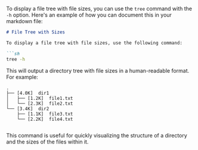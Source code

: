 To display a file tree with file sizes, you can use the `tree` command with the `-h` option. Here's an example of how you can document this in your markdown file:

```markdown
# File Tree with Sizes

To display a file tree with file sizes, use the following command:

```sh
tree -h
```

This will output a directory tree with file sizes in a human-readable format. For example:

```
.
├── [4.0K]  dir1
│   ├── [1.2K]  file1.txt
│   └── [2.3K]  file2.txt
└── [3.4K]  dir2
    ├── [1.1K]  file3.txt
    └── [2.2K]  file4.txt
```
```
```

This command is useful for quickly visualizing the structure of a directory and the sizes of the files within it.
```